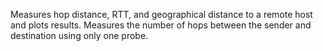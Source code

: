 Measures hop distance, RTT, and geographical distance to a remote host and plots results.  Measures the number of hops between the sender and destination using only one probe.
